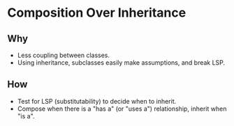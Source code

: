 Composition Over Inheritance
===

## Why
- Less coupling between classes.
- Using inheritance, subclasses easily make assumptions, and break LSP.

## How
- Test for LSP (substitutability) to decide when to inherit.
- Compose when there is a "has a" (or "uses a") relationship, inherit when "is a".
